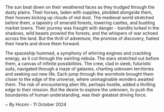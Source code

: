 
The sun beat down on their weathered faces as they trudged through the dusty plains. Their horses, laden with supplies, plodded alongside them, their hooves kicking up clouds of red dust. The medieval world stretched before them, a tapestry of emerald forests, towering castles, and bustling market towns. Their journey was fraught with danger - bandits lurked in the shadows, wild beasts prowled the forests, and the whispers of war echoed across the land. But the thrill of adventure, the promise of discovery, fueled their hearts and drove them forward.

The spaceship hummed, a symphony of whirring engines and crackling energy, as it cut through the swirling nebula. The stars stretched out before them, a canvas of infinite possibilities. The crew, clad in sleek, futuristic suits, navigated through a maze of galaxies, charting unknown territories and seeking out new life.  Each jump through the wormhole brought them closer to the edge of the universe, where unimaginable wonders awaited them. The risk of encountering alien life, perhaps hostile, added a thrilling edge to their mission. But the desire to explore the unknown, to push the boundaries of human understanding, was their greatest driving force. 

~ By Hozmi - 11 October 2024
